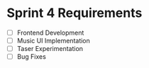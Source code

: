 # Sprint 4 Requirements

- [ ] Frontend Development
- [ ] Music UI Implementation
- [ ] Taser Experimentation
- [ ] Bug Fixes
